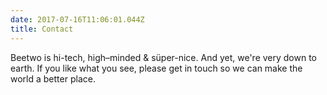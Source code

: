 ```yaml
---
date: 2017-07-16T11:06:01.044Z
title: Contact
---
```

Beetwo is hi-tech, high–minded & süper-nice. And yet, we're very down to earth.
If you like what you see, please get in touch so we can make the world a better place.
